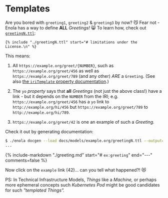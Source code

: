 <!--
    SPDX-License-Identifier: Apache-2.0

    Copyright 2024-2025 The Enola <https://enola.dev> Authors

    Licensed under the Apache License, Version 2.0 (the "License");
    you may not use this file except in compliance with the License.
    You may obtain a copy of the License at

        https://www.apache.org/licenses/LICENSE-2.0

    Unless required by applicable law or agreed to in writing, software
    distributed under the License is distributed on an "AS IS" BASIS,
    WITHOUT WARRANTIES OR CONDITIONS OF ANY KIND, either express or implied.
    See the License for the specific language governing permissions and
    limitations under the License.
-->

# Templates

Are you bored with `greeting1`, `greeting2` & `greeting3` by now? 😼 Fear not - Enola has a way to define **ALL** _Greetings!_ 😸 To learn how, check out [`greetingN.ttl`](greetingN.ttl):

```turtle
{% include "./greetingN.ttl" start="# limitations under the License.\n" %}
```

This means:

1. All `https://example.org/greet/{NUMBER}`, such as `https://example.org/greet/456` as well as `https://example.org/greet/789` (and any other) _ARE_ a `Greeting`. (See also [the `iriTemplate` property documentation](../enola.dev/iriTemplate.md).)

1. The `yo` _property_ says that **all** _Greetings_ (not just the above class!) have a link - but it depends on the `NUMBER` from the IRI; e.g. `https://example.org/greet/456` has a `yo` link to `http://example.org/hi/456` but `https://example.org/greet/789` to `http://example.org/hi/789`.

1. `https://example.org/greet/42` is one an example of such a _Greeting._

Check it out by generating documentation:

```bash cd .././.././..
$ ./enola docgen --load docs/models/example.org/greetingN.ttl --output=/tmp/models/ --no-index
...
```

{% include-markdown "./greeting.md" start="# `ex:greeting`" end="---" comments=false %}

Now click on the `example` link (42)... can you tell what happened?! 😻

PS: In Technical Infrastructure Models, _Things_ like a _Machine,_ or perhaps more ephemeral concepts such _Kubernetes Pod_ might be good candidates for such _"templated Things"._
